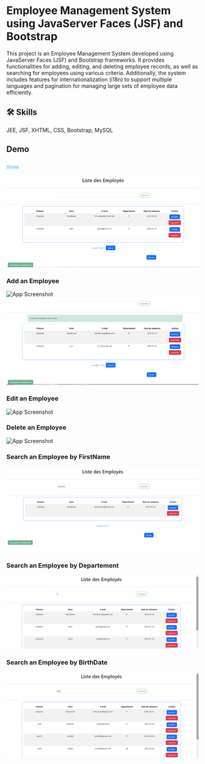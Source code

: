 
# Employee Management System using JavaServer Faces (JSF) and Bootstrap

This project is an Employee Management System developed using JavaServer Faces (JSF) and Bootstrap frameworks. It provides functionalities for adding, editing, and deleting employee records, as well as searching for employees using various criteria. Additionally, the system includes features for internationalization (i18n) to support multiple languages and pagination for managing large sets of employee data efficiently.

## 🛠 Skills
JEE, JSF, XHTML, CSS, Bootstrap, MySQL 

## Demo

### <code style="color : lightskyblue">Home</code>
![App Screenshot](https://github.com/Soukaina235/JsfDaoCrudProject/blob/main/demo/Accueil.png)

### Add an Employee

![App Screenshot](https://github.com/Soukaina235/JsfDaoCrudProject/blob/main/demo/ajouteremploy%C3%A9.png)
![App Screenshot](https://github.com/Soukaina235/JsfDaoCrudProject/blob/main/demo/ajoutsucc%C3%A8s.png)

### Edit an Employee
![App Screenshot](https://github.com/Soukaina235/JsfDaoCrudProject/blob/main/demo/modifieremploy%C3%A9.jpeg)

### Delete an Employee
![App Screenshot](https://github.com/Soukaina235/JsfDaoCrudProject/blob/main/demo/supprimeremploy%C3%A9.jpeg)

### Search an Employee by FirstName
![App Screenshot](https://github.com/Soukaina235/JsfDaoCrudProject/blob/main/demo/recherche.png)

### Search an Employee by Departement
![App Screenshot](https://github.com/Soukaina235/JsfDaoCrudProject/blob/main/demo/recherchepardepartement.png)

### Search an Employee by BirthDate
![App Screenshot](https://github.com/Soukaina235/JsfDaoCrudProject/blob/main/demo/recherchepardatenaissance.png)

